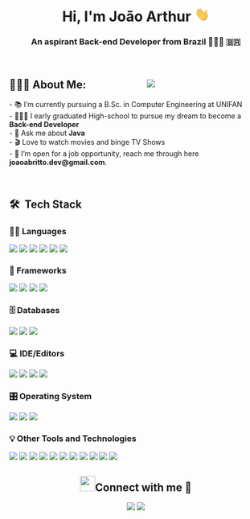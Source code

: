 <h1 align="center">Hi, I'm João Arthur <img src="https://raw.githubusercontent.com/ABSphreak/ABSphreak/master/gifs/Hi.gif" style="width: 30px;"></h1>
<h3 align="center">An aspirant Back-end Developer from Brazil 👨🏻‍💻 🇧🇷</h3>
<br>

## 🙋🏻‍♂️ About Me:

<picture><img align="right" src="https://github.com/7oSkaaa/7oSkaaa/blob/main/Images/Right_Side.gif?raw=true" width = 230px style="margin-top: -40px"> </picture>

<p>
    - 📚 I’m currently pursuing a B.Sc. in Computer Engineering at UNIFAN <br>
    - 👨🏻‍💻 I early graduated High-school to pursue my dream to become a <strong>Back-end Developer</strong> <br>
    - 💬 Ask me about <strong>Java</strong> <br>
    - 🎬 Love to watch movies and binge TV Shows <br>
    - 📄 I’m open for a job opportunity, reach me through here <strong>joaoabritto.dev@gmail.com</strong>.
</p>


<br>

## 🛠 &nbsp;Tech Stack

<h3>👨‍💻 Languages </h3>
<span> 
    <img src="https://img.shields.io/badge/java-%23ED8B00.svg?style=for-the-badge&logo=openjdk&logoColor=white">
    <img src="https://img.shields.io/badge/python-3670A0?style=for-the-badge&logo=python&logoColor=ffdd54">
    <img src="https://img.shields.io/badge/C-00599C?style=for-the-badge&logo=c&logoColor=white">
    <img src="https://img.shields.io/badge/HTML5-E34F26?style=for-the-badge&logo=html5&logoColor=white">
    <img src="https://img.shields.io/badge/CSS3-1572B6?style=for-the-badge&logo=css3&logoColor=white">
    <img src="https://img.shields.io/badge/JavaScript-F7DF1E?style=for-the-badge&logo=javascript&logoColor=black">
</span>

<h3>🧰 Frameworks </h3>
<span>
  <img src="https://img.shields.io/badge/spring-%236DB33F.svg?style=for-the-badge&logo=spring&logoColor=white">
  <img src="https://img.shields.io/badge/django-%23092E20.svg?style=for-the-badge&logo=django&logoColor=white">
  <img src="https://img.shields.io/badge/flask-%23575757.svg?style=for-the-badge&logo=flask&logoColor=ffdd54">
  <img src="https://img.shields.io/badge/Bootstrap-563D7C?style=for-the-badge&logo=bootstrap&logoColor=white">
</span>

<h3>🗄️ Databases </h3>
<span>
  <img src="https://img.shields.io/badge/SQLite-07405E?style=for-the-badge&logo=sqlite&logoColor=white">
  <img src="https://img.shields.io/badge/MySQL-00000F?style=for-the-badge&logo=mysql&logoColor=white">
  <img src="https://img.shields.io/badge/PostgreSQL-316192?style=for-the-badge&logo=postgresql&logoColor=white">
</span>

<h3>💻 IDE/Editors </h3>
<span>
  <img src="https://img.shields.io/badge/Visual_Studio_Code-0078D4?style=for-the-badge&logo=visual%20studio%20code&logoColor=white">
  <img src="https://img.shields.io/badge/sublime_text-%23575757.svg?&style=for-the-badge&logo=sublime-text&logoColor=important">
  <img src="https://img.shields.io/badge/replit-667881?style=for-the-badge&logo=replit&logoColor=white">
  <img src="https://img.shields.io/badge/jupyter-%23FA0F00.svg?style=for-the-badge&logo=jupyter&logoColor=white">
</span>

<h3> 🎛️ Operating System </h3>
<span>
  <img src="https://img.shields.io/badge/mac%20os-000000?style=for-the-badge&logo=macos&logoColor=F0F0F0">
  <img src="https://img.shields.io/badge/iOS-000000?style=for-the-badge&logo=ios&logoColor=white">
  <img src="https://img.shields.io/badge/Windows-0078D6?style=for-the-badge&logo=windows&logoColor=white">
</span>

<h3>💡 Other Tools and Technologies </h3>
<span>
  <img src="https://img.shields.io/badge/Git-F05032?style=for-the-badge&logo=git&logoColor=white">
  <img src="https://img.shields.io/badge/github-%23121011.svg?style=for-the-badge&logo=github&logoColor=white">
  <img src="https://img.shields.io/badge/jinja-F4F4f4.svg?style=for-the-badge&logo=jinja&logoColor=black">
  <img src="https://img.shields.io/badge/numpy-%23013243.svg?style=for-the-badge&logo=numpy&logoColor=white">
  <img src="https://img.shields.io/badge/pandas-%23150458.svg?style=for-the-badge&logo=pandas&logoColor=white">
  <img src="https://img.shields.io/badge/Markdown-000000?style=for-the-badge&logo=markdown&logoColor=white">
  <img src="https://img.shields.io/badge/Microsoft_Office-D83B01?style=for-the-badge&logo=microsoft-office&logoColor=white">
  <img src="https://img.shields.io/badge/Microsoft_Excel-217346?style=for-the-badge&logo=microsoft-excel&logoColor=white">
  <img src="https://img.shields.io/badge/Canva-%2300C4CC.svg?style=for-the-badge&logo=Canva&logoColor=white">
  <img src="https://img.shields.io/badge/adobe%20photoshop-%2331A8FF.svg?style=for-the-badge&logo=adobe%20photoshop&logoColor=white">
  <img src="https://img.shields.io/badge/Font_Awesome-339AF0?style=for-the-badge&logo=fontawesome&logoColor=white">
</span>

<br>

<h2 align="center" > <img src="https://media.giphy.com/media/iY8CRBdQXODJSCERIr/giphy.gif" width="30" height="30">Connect with me 🤝 </h2>

<p align="center">
    <a href="https://instagram.com/j0aoarthur?igshid=OGQ5ZDc2ODk2ZA==" style="text-decoration: none;">
        <img src="https://skillicons.dev/icons?i=instagram"/>
    </a>
    <a href="https://www.linkedin.com/in/joao-arthur-britto/" style="text-decoration: none;">
        <img src="https://skillicons.dev/icons?i=linkedin" />
    </a>
</p>
